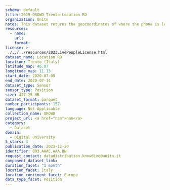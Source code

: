 ```yaml
---
schema: default
title: 2019-QROWD-Trento-Location RD
organization: Unitn
notes: This dataset returns the geocoordinates of where the phone is located.
resources:
  - name: 
    url: 
    format: 
license: >-
 ./../../resources/2023LivePeopleLicense.html
dataset_name: Location RD
location: Trento (Italy)
latitude_map: 46.07
longitude_map: 11.13
start_date: 2020-07-09
end_date: 2020-07-14
dataset_type: Sensor
sensor_type: Position
size: 427.25 MB
dataset_format: parquet
number_participants: 157
language: Not Applicable
collection_name: QROWD
project_url: <a href="nan">nan</a>
category: 
  - Dataset
domain: 
  - Digital University
5_stars: 3
publication_date: 2023-12-20
identifier: 003.AAAC.AAA.BN
request_contact: datadistribution.knowdive@unitn.it
component_dataset_link: 
duration_facet: "1 month"
location_facet: Italy
location_continent_facet: Europe
data_type_facet: Position
---
```

